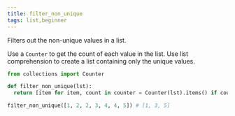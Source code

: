 ```yaml
---
title: filter_non_unique
tags: list,beginner
---
```


Filters out the non-unique values in a list.

Use a `Counter` to get the count of each value in the list.
Use list comprehension to create a list containing only the unique values.

```py
from collections import Counter

def filter_non_unique(lst):
  return [item for item, count in counter = Counter(lst).items() if count == 1]
```

```py
filter_non_unique([1, 2, 2, 3, 4, 4, 5]) # [1, 3, 5]
```
